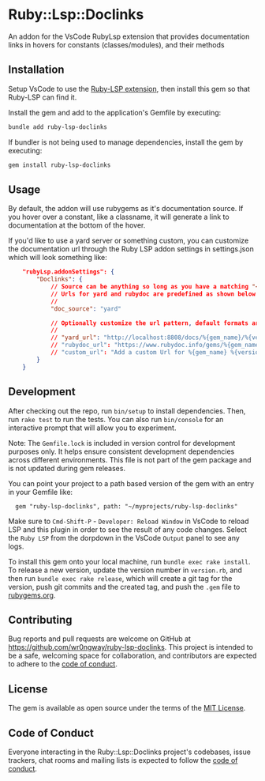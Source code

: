 # Ruby::Lsp::Doclinks

An addon for the VsCode RubyLsp extension that provides documentation links in hovers for constants (classes/modules), and their methods

## Installation

Setup VsCode to use the [Ruby-LSP extension](https://marketplace.visualstudio.com/items?itemName=Shopify.ruby-lsp), then install this gem so that Ruby-LSP can find it.

Install the gem and add to the application's Gemfile by executing:

```bash
bundle add ruby-lsp-doclinks
```

If bundler is not being used to manage dependencies, install the gem by executing:

```bash
gem install ruby-lsp-doclinks
```

## Usage

By default, the addon will use rubygems as it's documentation source.  If you hover over a constant, like a classname, it will generate a link to documentation at the bottom of the hover.

If you'd like to use a yard server or something custom, you can customize the documentation url through the Ruby LSP addon settings in settings.json which will look something like:
```json
    "rubyLsp.addonSettings": {
        "Doclinks": {
            // Source can be anything so long as you have a matching "<source>_url" setting
            // Urls for yard and rubydoc are predefined as shown below
            //
            "doc_source": "yard"

            // Optionally customize the url pattern, default formats are
            //
            // "yard_url": "http://localhost:8808/docs/%{gem_name}/%{version}/%{constant}#%{method}"
            // "rubydoc_url": "https://www.rubydoc.info/gems/%{gem_name}/%{version}/%{constant}#%{method}"
            // "custom_url": "Add a custom Url for %{gem_name} %{version} %{constant} %{method}"
        }
    }
```


## Development

After checking out the repo, run `bin/setup` to install dependencies. Then, run `rake test` to run the tests. You can also run `bin/console` for an interactive prompt that will allow you to experiment.

Note: The `Gemfile.lock` is included in version control for development purposes only. It helps ensure consistent development dependencies across different environments. This file is not part of the gem package and is not updated during gem releases.

You can point your project to a path based version of the gem with an entry in your Gemfile like:
```
  gem "ruby-lsp-doclinks", path: "~/myprojects/ruby-lsp-doclinks"
```

Make sure to `Cmd-Shift-P` - `Developer: Reload Window` in VsCode to reload LSP and this plugin in order to see the result of any code changes.  Select the `Ruby LSP` from the dorpdown in the VsCode `Output` panel to see any logs.

To install this gem onto your local machine, run `bundle exec rake install`. To release a new version, update the version number in `version.rb`, and then run `bundle exec rake release`, which will create a git tag for the version, push git commits and the created tag, and push the `.gem` file to [rubygems.org](https://rubygems.org).

## Contributing

Bug reports and pull requests are welcome on GitHub at https://github.com/wr0ngway/ruby-lsp-doclinks. This project is intended to be a safe, welcoming space for collaboration, and contributors are expected to adhere to the [code of conduct](https://github.com/wr0ngway/ruby-lsp-doclinks/blob/main/CODE_OF_CONDUCT.md).

## License

The gem is available as open source under the terms of the [MIT License](https://opensource.org/licenses/MIT).

## Code of Conduct

Everyone interacting in the Ruby::Lsp::Doclinks project's codebases, issue trackers, chat rooms and mailing lists is expected to follow the [code of conduct](https://github.com/wr0ngway/ruby-lsp-doclinks/blob/main/CODE_OF_CONDUCT.md).
